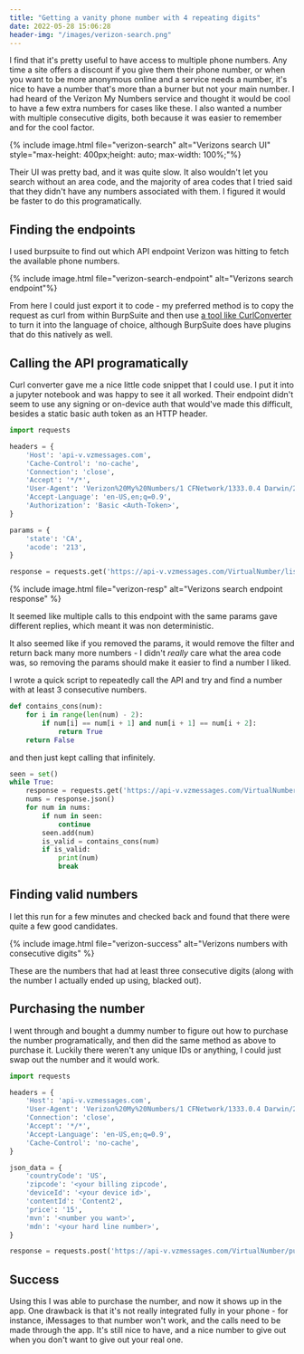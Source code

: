 ```yaml
---
title: "Getting a vanity phone number with 4 repeating digits"
date: 2022-05-28 15:06:28
header-img: "/images/verizon-search.png"
---
```


I find that it's pretty useful to have access to multiple phone numbers. Any time a site offers a discount if you give them their phone number, or when you want to be more anonymous online and a service needs a number, it's nice to have a number that's more than a burner but not your main number. I had heard of the Verizon My Numbers service and thought it would be cool to have a few extra numbers for cases like these. I also wanted a number with multiple consecutive digits, both because it was easier to remember and for the cool factor.

{% include image.html file="verizon-search" alt="Verizons search UI"  style="max-height: 400px;height: auto; max-width: 100%;"%}

Their UI was pretty bad, and it was quite slow. It also wouldn't let you search without an area code, and the majority of area codes that I tried said that they didn't have any numbers associated with them. I figured it would be faster to do this programatically.

## Finding the endpoints

I used burpsuite to find out which API endpoint Verizon was hitting to fetch the available phone numbers.

{% include image.html file="verizon-search-endpoint" alt="Verizons search endpoint"%}

From here I could just export it to code - my preferred method is to copy the request as curl from within BurpSuite and then use [a tool like CurlConverter](https://curlconverter.com/) to turn it into the language of choice, although BurpSuite does have plugins that do this natively as well.

## Calling the API programatically

Curl converter gave me a nice little code snippet that I could use. I put it into a jupyter notebook and was happy to see it all worked. Their endpoint didn't seem to use any signing or on-device auth that would've made this difficult, besides a static basic auth token as an HTTP header.

```py
import requests

headers = {
    'Host': 'api-v.vzmessages.com',
    'Cache-Control': 'no-cache',
    'Connection': 'close',
    'Accept': '*/*',
    'User-Agent': 'Verizon%20My%20Numbers/1 CFNetwork/1333.0.4 Darwin/21.5.0',
    'Accept-Language': 'en-US,en;q=0.9',
    'Authorization': 'Basic <Auth-Token>',
}

params = {
    'state': 'CA',
    'acode': '213',
}

response = requests.get('https://api-v.vzmessages.com/VirtualNumber/listOfMVNs/US', params=params, headers=headers, verify=False)
```

{% include image.html file="verizon-resp" alt="Verizons search endpoint response" %}

It seemed like multiple calls to this endpoint with the same params gave different replies, which meant it was non deterministic.

It also seemed like if you removed the params, it would remove the filter and return back many more numbers - I didn't _really_ care what the area code was, so removing the params should make it easier to find a number I liked.

I wrote a quick script to repeatedly call the API and try and find a number with at least 3 consecutive numbers.

```py
def contains_cons(num):
    for i in range(len(num) - 2):
        if num[i] == num[i + 1] and num[i + 1] == num[i + 2]:
            return True
    return False
```

and then just kept calling that infinitely.

```py
seen = set()
while True:
    response = requests.get('https://api-v.vzmessages.com/VirtualNumber/listOfMVNs/US', headers=headers)
    nums = response.json()
    for num in nums:
        if num in seen:
            continue
        seen.add(num)
        is_valid = contains_cons(num)
        if is_valid:
            print(num)
            break
```

## Finding valid numbers

I let this run for a few minutes and checked back and found that there were quite a few good candidates.

{% include image.html file="verizon-success" alt="Verizons numbers with consecutive digits" %}

These are the numbers that had at least three consecutive digits (along with the number I actually ended up using, blacked out).

## Purchasing the number

I went through and bought a dummy number to figure out how to purchase the number programatically, and then did the same method as above to purchase it. Luckily there weren't any unique IDs or anything, I could just swap out the number and it would work.

```py
import requests

headers = {
    'Host': 'api-v.vzmessages.com',
    'User-Agent': 'Verizon%20My%20Numbers/1 CFNetwork/1333.0.4 Darwin/21.5.0',
    'Connection': 'close',
    'Accept': '*/*',
    'Accept-Language': 'en-US,en;q=0.9',
    'Cache-Control': 'no-cache',
}

json_data = {
    'countryCode': 'US',
    'zipcode': '<your billing zipcode',
    'deviceId': '<your device id>',
    'contentId': 'Content2',
    'price': '15',
    'mvn': '<number you want>',
    'mdn': '<your hard line number>',
}

response = requests.post('https://api-v.vzmessages.com/VirtualNumber/purchase', headers=headers, json=json_data)
```

## Success

Using this I was able to purchase the number, and now it shows up in the app. One drawback is that it's not really integrated fully in your phone - for instance, iMessages to that number won't work, and the calls need to be made through the app. It's still nice to have, and a nice number to give out when you don't want to give out your real one.
